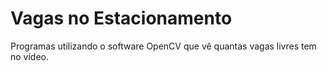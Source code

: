 # Vagas no Estacionamento
Programas utilizando o software OpenCV que vê quantas vagas livres tem no vídeo.
